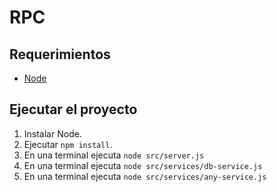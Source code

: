 # RPC

## Requerimientos

- [Node](https://nodejs.org/en/)

## Ejecutar el proyecto

1. Instalar Node.
2. Ejecutar `npm install`.
3. En una terminal ejecuta `node src/server.js`
4. En una terminal ejecuta `node src/services/db-service.js`
5. En una terminal ejecuta `node src/services/any-service.js`
